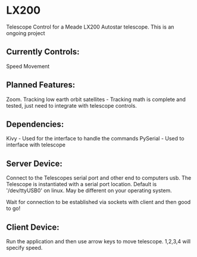 # LX200
Telescope Control for a Meade LX200 Autostar telescope.  This is an ongoing project 

## Currently Controls:
  Speed
  Movement

## Planned Features:
  Zoom.
  Tracking low earth orbit satellites - Tracking math is complete and tested, just need to integrate with telescope controls.




## Dependencies:
  Kivy - Used for the interface to handle the commands
  PySerial - Used to interface with telescope
  
  
  
## Server Device:
  Connect to the Telescopes serial port and other end to computers usb.
  The Telescope is instantiated with a serial port location.  Default is '/dev/ttyUSB0' on linux.
  May be different on your operating system.
  
  Wait for connection to be established via sockets with client and then good to go!
  
  
## Client Device:
  Run the application and then use arrow keys to move telescope. 1,2,3,4 will specify speed.
